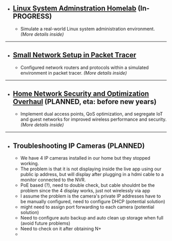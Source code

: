 - ## [Linux System Adminstration Homelab](Linux/README.md) (In-PROGRESS)
  - Simulate a real-world Linux system administration environment. *(More details inside)*

---

- ## [Small Network Setup in Packet Tracer](RoutingPT/README.md)
  - Configured network routers and protocols within a simulated environment in packet tracer. *(More details inside)*
   
---

- ## [Home Network Security and Optimization Overhaul](Home/README.md) (PLANNED, eta: before new years)
  - Implement dual access points, QoS optimization, and segregate IoT and guest networks for improved wireless performance and security. *(More details inside)*

---

- ## Troubleshooting IP Cameras (PLANNED)
  - We have 4 IP cameras installed in our home but they stopped working.
  - The problem is that it is not displaying inside the live app using our public ip address, but will display after plugging in a hdmi cable to a monitor connected to the NVR.
  - PoE based (?), need to double check, but cable shouldnt be the problem since the 4 display works, just not wirelessly via app
  - I assume the problem is the camera's private IP addresses have to be manually configured, need to configure DHCP (potential solution) 
  - might need to assign port forwarding to each camera (potential solution) 
  - Need to configure auto backup and auto clean up storage when full (avoid future problems)
  - Need to check on it after obtaining N+ 
  - 
